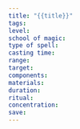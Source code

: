 ```yaml
---
title: "{{title}}"
tags: 
level: 
school of magic: 
type of spell: 
casting time: 
range: 
target: 
components: 
materials: 
duration: 
ritual: 
concentration: 
save: 
---
```



